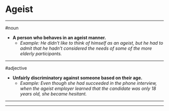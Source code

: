 # Ageist
---
#noun
- **A person who behaves in an ageist manner.**
	- _Example: He didn’t like to think of himself as an ageist, but he had to admit that he hadn’t considered the needs of some of the more elderly participants._
---
#adjective
- **Unfairly discriminatory against someone based on their age.**
	- _Example: Even though she had succeeded in the phone interview, when the ageist employer learned that the candidate was only 18 years old, she became hesitant._
---
---
